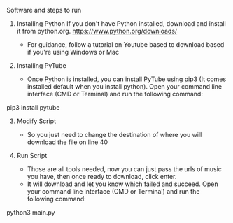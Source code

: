 Software and steps to run

1. Installing Python
   If you don't have Python installed, download and install it from python.org. https://www.python.org/downloads/

   - For guidance, follow a tutorial on Youtube based to download based if you're using Windows or Mac

2. Installing PyTube
   - Once Python is installed, you can install PyTube using pip3 (It comes installed default when you install python).
     Open your command line interface (CMD or Terminal) and run the following command:

pip3 install pytube

3. Modify Script

   - So you just need to change the destination of where you will download the file on line 40

4. Run Script
   - Those are all tools needed, now you can just pass the urls of music you have, then once ready to download, click enter.
   - It will download and let you know which failed and succeed.
     Open your command line interface (CMD or Terminal) and run the following command:

python3 main.py

